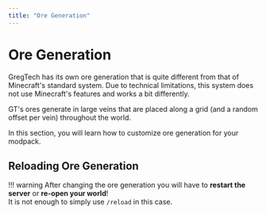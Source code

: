 ```yaml
---
title: "Ore Generation"
---
```



# Ore Generation

GregTech has its own ore generation that is quite different from that of Minecraft's standard system.
Due to technical limitations, this system does not use Minecraft's features and works a bit differently.

GT's ores generate in large veins that are placed along a grid (and a random offset per vein) throughout the world.

In this section, you will learn how to customize ore generation for your modpack.


## Reloading Ore Generation

!!! warning
    After changing the ore generation you will have to **restart the server** or **re-open your world**!  
    It is not enough to simply use `/reload` in this case.
